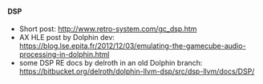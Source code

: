 #### DSP

- Short post: http://www.retro-system.com/gc_dsp.htm
- AX HLE post by Dolphin dev: https://blog.lse.epita.fr/2012/12/03/emulating-the-gamecube-audio-processing-in-dolphin.html
- some DSP RE docs by delroth in an old Dolphin branch: https://bitbucket.org/delroth/dolphin-llvm-dsp/src/dsp-llvm/docs/DSP/
